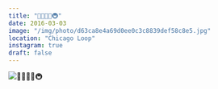 ```yaml
---
title: "🚗🚕🚙🚙🚇"
date: 2016-03-03
image: "/img/photo/d63ca8e4a69d0ee0c3c8839def58c8e5.jpg"
location: "Chicago Loop"
instagram: true
draft: false
---
```


![🚗🚕🚙🚙🚇](/img/photo/d63ca8e4a69d0ee0c3c8839def58c8e5.jpg)
